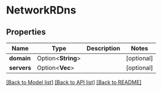 # NetworkRDns

## Properties

Name | Type | Description | Notes
------------ | ------------- | ------------- | -------------
**domain** | Option<**String**> |  | [optional]
**servers** | Option<**Vec<String>**> |  | [optional]

[[Back to Model list]](../README.md#documentation-for-models) [[Back to API list]](../README.md#documentation-for-api-endpoints) [[Back to README]](../README.md)


